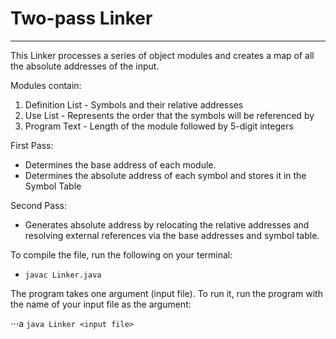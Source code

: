 # Two-pass Linker
****
This Linker processes a series of object modules and creates a map of all the absolute addresses of the input. 

Modules contain:
1. Definition List - Symbols and their relative addresses
2. Use List - Represents the order that the symbols will be referenced by
3. Program Text - Length of the module followed by 5-digit integers 

First Pass:
- Determines the base address of each module.
- Determines the absolute address of each symbol and stores it in the Symbol Table

Second Pass:
- Generates absolute address by relocating the relative addresses and resolving external references via the base addresses and symbol table.


To compile the file, run the following on your terminal:
* ```javac Linker.java```

The program takes one argument (input file). To run it, run the program with the name of your input file as the argument:

⋅⋅⋅a ```java Linker <input file>```
